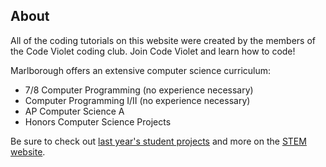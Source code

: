 ## About

All of the coding tutorials on this website were created by the members of the
Code Violet coding club.  Join Code Violet and learn how to code!

Marlborough offers an extensive computer science curriculum:

- 7/8 Computer Programming (no experience necessary)
- Computer Programming I/II (no experience necessary)
- AP Computer Science A 
- Honors Computer Science Projects

Be sure to check out 
<a href="http://stem.marlborough.org/blog/csprojects2020/" target="_blank">
last year's student projects</a>
and more on the 
<a href="http://stem.marlborough.org" target="_blank">
STEM website</a>.



